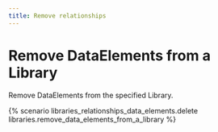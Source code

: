 ```yaml
---
title: Remove relationships
---
```


# Remove DataElements from a Library

Remove DataElements from the specified Library.

{% scenario libraries_relationships_data_elements.delete libraries.remove_data_elements_from_a_library %}
